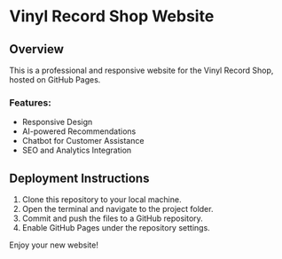 
# Vinyl Record Shop Website

## Overview
This is a professional and responsive website for the Vinyl Record Shop, hosted on GitHub Pages.

### Features:
- Responsive Design
- AI-powered Recommendations
- Chatbot for Customer Assistance
- SEO and Analytics Integration

## Deployment Instructions
1. Clone this repository to your local machine.
2. Open the terminal and navigate to the project folder.
3. Commit and push the files to a GitHub repository.
4. Enable GitHub Pages under the repository settings.

Enjoy your new website!

